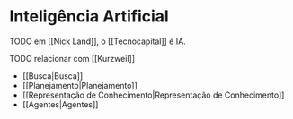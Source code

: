 # Inteligência Artificial

TODO em [[Nick Land]], o [[Tecnocapital]] é IA.

TODO relacionar com [[Kurzweil]]

- [[Busca|Busca]]
- [[Planejamento|Planejamento]]
- [[Representação de Conhecimento|Representação de Conhecimento]]
- [[Agentes|Agentes]]
